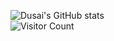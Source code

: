 ![Dusai's GitHub stats](https://github-readme-stats.vercel.app/api?username=stacklens)  
![Visitor Count](https://profile-counter.glitch.me/Christmas/count.svg)
